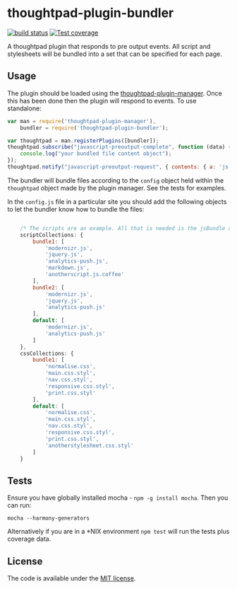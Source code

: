 thoughtpad-plugin-bundler
=================================

[![build status][travis-image]][travis-url]
[![Test coverage][coveralls-image]][coveralls-url]

A thoughtpad plugin that responds to pre output events. All script and stylesheets will be bundled into a set that can be specified for each page.

## Usage

The plugin should be loaded using the [thoughtpad-plugin-manager](https://github.com/hmmdeif/thoughtpad-plugin-manager). Once this has been done then the plugin will respond to events. To use standalone:

```JavaScript
var man = require('thoughtpad-plugin-manager'),
    bundler = require('thoughtpad-plugin-bundler');

var thoughtpad = man.registerPlugins([bundler]);
thoughtpad.subscribe("javascript-preoutput-complete", function (data) {
    console.log("your bundled file content object"); 
});
thoughtpad.notify("javascript-preoutput-request", { contents: { a: 'js code', b: 'more js code' }, data: { fromString: true } });
```

The bundler will bundle files according to the `config` object held within the `thoughtpad` object made by the plugin manager. See the tests for examples.

In the `config.js` file in a particular site you should add the following objects to let the bundler know how to bundle the files:

```JavaScript

    /* The scripts are an example. All that is needed is the jsBundle and cssBundle object */
    scriptCollections: {
        bundle1: [
            'modernizr.js',
            'jquery.js',
            'analytics-push.js',
            'markdown.js',
            'anotherscript.js.coffee'
        ],
        bundle2: [
            'modernizr.js',
            'jquery.js',
            'analytics-push.js'
        ],
        default: [
            'modernizr.js',
            'analytics-push.js'
        ]
    },
    cssCollections: {
        bundle1: [
            'normalise.css',
            'main.css.styl',
            'nav.css.styl',
            'responsive.css.styl',
            'print.css.styl'
        ],
        default: [
            'normalise.css',
            'main.css.styl',
            'nav.css.styl',
            'responsive.css.styl',
            'print.css.styl',
            'anotherstylesheet.css.styl'
        ]
    }
```

## Tests

Ensure you have globally installed mocha - `npm -g install mocha`. Then you can run:

`mocha --harmony-generators`

Alternatively if you are in a *NIX environment `npm test` will run the tests plus coverage data.

## License

The code is available under the [MIT license](http://deif.mit-license.org/).

[travis-image]: https://img.shields.io/travis/hmmdeif/thoughtpad-plugin-bundler/master.svg?style=flat-square
[travis-url]: https://travis-ci.org/hmmdeif/thoughtpad-plugin-bundler
[coveralls-image]: https://img.shields.io/coveralls/hmmdeif/thoughtpad-plugin-bundler/master.svg?style=flat-square
[coveralls-url]: https://coveralls.io/r/hmmdeif/thoughtpad-plugin-bundler?branch=master
